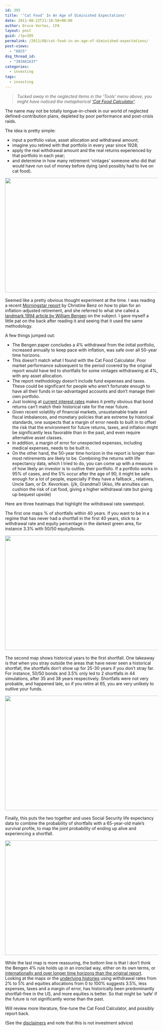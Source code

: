 ```yaml
---
id: 395
title: '‘Cat Food’ In An Age of Diminished Expectations'
date: 2011-08-22T21:18:58+00:00
author: Druce Vertes, CFA
layout: post
guid: /?p=395
permalink: /2011/08/cat-food-in-an-age-of-diminished-expectations/
post-views:
  - "6025"
dsq_thread_id:
  - "393461637"
categories:
  - investing
tags:
  - investing
---
```

> *Tucked away in the neglected items in the ‘Tools’ menu above, you might have noticed the metaphorical [‘Cat Food Calculator’](http://blog.streeteye.com/calculator).*
<!--more-->

The name may not be totally tongue-in-cheek in our world of neglected defined-contribution plans, depleted by poor performance and post-crisis raids.

The idea is pretty simple: 

  * input a portfolio value, asset allocation and withdrawal amount; 
  * imagine you retired with that portfolio in every year since 1928; 
  * apply the real withdrawal amount and the real returns experienced by that portfolio in each year;
  * and determine in how many retirement ‘vintages’ someone who did that would have run out of money before dying (and possibly had to live on cat food).

[<img src="/assets/wp-content/uploads/2011/08/shortfall1.png" alt="" title="shortfall" width="630" height="378" class="aligncenter size-full wp-image-414" srcset="/assets/wp-content/uploads/2011/08/shortfall1.png 630w, /assets/wp-content/uploads/2011/08/shortfall1-300x180.png 300w" sizes="(max-width: 630px) 100vw, 630px" />](/assets/wp-content/uploads/2011/08/shortfall1.png)

Seemed like a pretty obvious thought experiment at the time. I was reading a recent [Morningstar report](http://news.morningstar.com/articlenet/article.aspx?id=388066&t1=1314058761) by Christine Benz on how to plan for an inflation-adjusted retirement, and she referred to what she called a [landmark 1994 article by William Bengen](http://spwfe.fpanet.org:10005/public/Unclassified%20Records/FPA%20Journal%20March%202004%20-%20The%20Best%20of%2025%20Years_%20Determining%20Withdrawal%20Rates%20Using%20Histo.pdf) on the subject. I gave myself a little pat on the back after reading it and seeing that it used the same methodology.

A few things jumped out:

  * The Bengen paper concludes a 4% withdrawal from the initial portfolio, increased annually to keep pace with inflation, was safe over all 50-year time horizons.
  * This doesn’t match what I found with the Cat Food Calculator. Poor market performance subsequent to the period covered by the original report would have led to shortfalls for some vintages withdrawing at 4%, with any asset allocation.
  * The report methodology doesn’t include fund expenses and taxes. These could be significant for people who aren’t fortunate enough to have all their funds in tax-advantaged accounts and don’t manage their own portfolio.
  * Just looking at [current interest rates](http://www.federalreserve.gov/releases/h15/update/default.htm) makes it pretty obvious that bond returns can’t match their historical rate for the near future.
  * Given recent volatility of financial markets, unsustainable trade and fiscal imbalances, and monetary policies that are extreme by historical standards, one suspects that a margin of error needs to built in to offset the risk that the environment for future returns, taxes, and inflation might be significantly less favorable than in the past, and even require alternative asset classes.
  * In addition, a margin of error for unexpected expenses, including medical expenses, needs to be built in.
  * On the other hand, the 50-year time horizon in the report is longer than most retirements are likely to be. Combining the returns with life expectancy data, which I tried to do, you can come up with a measure of how likely an investor is to outlive their portfolio. If a portfolio works in 95% of cases, and the 5% occur after the age of 90, it might be safe enough for a lot of people, especially if they have a fallback _ relatives, Uncle Sam, or Dr. Kevorkian. (j/k, Grandma!) (Also, life annuities can cushion the risk of cat food, giving a higher withdrawal rate but giving up bequest upside)

Here are three heatmaps that highlight the withdrawal rate sweetspot.

The first one maps % of shortfalls within 40 years. If you want to be in a regime that has never had a shortfall in the first 40 years, stick to a withdrawal rate and equity percentage in the darkest green area, for instance 3.3% with 50/50 equity/bonds.

[<img src="/assets/wp-content/uploads/2011/08/shortfall_heatmap21.png" alt="" title="Shortfall heatmap 1 - % Shortfalls by year 40" width="630" height="378" class="aligncenter size-full wp-image-445" srcset="/assets/wp-content/uploads/2011/08/shortfall_heatmap21.png 630w, /assets/wp-content/uploads/2011/08/shortfall_heatmap21-300x180.png 300w" sizes="(max-width: 630px) 100vw, 630px" />](/assets/wp-content/uploads/2011/08/shortfall_heatmap21.png)

The second map shows historical years to the first shortfall. One takeaway is that when you stray outside the areas that have never seen a historical shortfall, the shortfalls don’t show up for 25-30 years if you don’t stray far. For instance, 50/50 bonds and 3.5% only led to 2 shortfalls in 44 simulations, after 35 and 38 years respectively. Shortfalls were not very probable, and happened late, so if you retire at 65, you are very unlikely to outlive your funds.

[<img src="/assets/wp-content/uploads/2011/08/shortfall_heatmap1.png" alt="" title="Shortfall heatmap 2 - years to first shortfall" width="630" height="378" class="aligncenter size-full wp-image-442" srcset="/assets/wp-content/uploads/2011/08/shortfall_heatmap1.png 630w, /assets/wp-content/uploads/2011/08/shortfall_heatmap1-300x180.png 300w" sizes="(max-width: 630px) 100vw, 630px" />](/assets/wp-content/uploads/2011/08/shortfall_heatmap1.png)

Finally, this puts the two together and uses Social Security life expectancy data to combine the probability of shortfalls with a 65-year-old male’s survival profile, to map the joint probability of ending up alive and experiencing a shortfall.

[<img src="/assets/wp-content/uploads/2011/08/shortfall_heatmap3.png" alt="" title="Shortfall heatmap 3 - Probability of shortfall before death or age 105" width="630" height="378" class="aligncenter size-full wp-image-444" srcset="/assets/wp-content/uploads/2011/08/shortfall_heatmap3.png 630w, /assets/wp-content/uploads/2011/08/shortfall_heatmap3-300x180.png 300w" sizes="(max-width: 630px) 100vw, 630px" />](/assets/wp-content/uploads/2011/08/shortfall_heatmap3.png)

While the last map is more reassuring, the bottom line is that I don’t think the Bengen 4% rule holds up in an ironclad way, either on its own terms, or [internationally and over longer time horizons than the original report](http://www.fpanet.org/journal/CurrentIssue/TableofContents/AnInternationalPerspectiveonSafeWithdrawalRates/). Looking at the maps or the [underlying histories](/assets/wp-content/uploads/2011/08/sfmatrix.png) using withdrawal rates from 2% to 5% and equities allocations from 0 to 100% suggests 3.5%, less expenses, taxes and a margin of error, has historically been predominantly shortfall-free in the US, and more equities is better. So that might be ‘safe’ if the future is not significantly worse than the past.

Will review more literature, fine-tune the Cat Food Calculator, and possibly report back.

(See the [disclaimers](/?page_id=84) and note that this is not investment advice)
